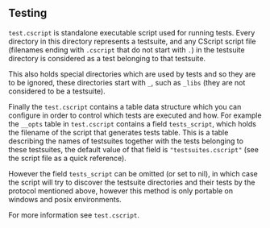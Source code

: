 ## Testing
`test.cscript` is standalone executable script used for running tests.
Every directory in this directory represents a testsuite, and any CScript
script file (filenames ending with `.cscript` that do not start with `.`) in
the testsuite directory is considered as a test belonging to that testsuite.

This also holds special directories which are used by tests and so they
are to be ignored, these directories start with `_`, such as `_libs`
(they are not considered to be a testsuite).

Finally the `test.cscript` contains a table data structure which you can
configure in order to control which tests are executed and how.
For example the `__opts` table in `test.cscript` contains a field
`tests_script`, which holds the filename of the script that generates tests
table. This is a table describing the names of testsuites together with
the tests belonging to these testsuites, the default value of that field
is `"testsuites.cscript"` (see the script file as a quick reference).

However the field `tests_script` can be omitted (or set to nil), in which case
the script will try to discover the testsuite directories and their tests by
the protocol mentioned above, however this method is only portable on
windows and posix environments.

For more information see `test.cscript`.
